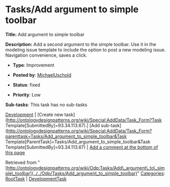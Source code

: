#  Tasks/Add argument to simple toolbar


__Title:__ Add argument to simple toolbar


__Description:__ Add a second argument to the simple toolbar. Use it in the modeling issue template to include the option to post a new modeling issue. 
Navigation convenience, saves a click. 


  





* __Type__: Improvement
* __Posted by__: [MichaelUschold](../../User/MichaelUschold "User:MichaelUschold")
* __Status__: fixed


* __Priority__: Low




__Sub-tasks__:
This task has no sub-tasks




[Development](../../Odp/Development "Odp:Development") | [Create new task](http://ontologydesignpatterns.org/wiki/Special:AddData/Task_Form?Task Template[SubmittedBy]=93.34.113.67).| [Add sub-task](http://ontologydesignpatterns.org/wiki/Special:AddData/Task_Form?parenttask=Tasks/Add_argument_to_simple_toolbar&Task Template[ParentTask]=Tasks/Add_argument_to_simple_toolbar&Task Template[SubmittedBy]=93.34.113.67) | [Add a comment at the bottom of this page](../index.php@title=Odp%253AAdd_comment&target=Odp%253ATasks%252F../../Odp/Tasks/Add_argument_to_simple_toolbar#New_comment "http://ontologydesignpatterns.org/wiki/index.php?title=Odp:Add_comment&target=Odp:Tasks/Add_argument_to_simple_toolbar#New_comment")


Retrieved from "[http://ontologydesignpatterns.org/wiki/Odp:Tasks/Add\_argument\_to\_simple\_toolbar](../../Odp/Tasks/Add_argument_to_simple_toolbar)"
 [Categories](http://ontologydesignpatterns.org/wiki/Special:Categories "Special:Categories"): [RootTask](../../Category/RootTask "Category:RootTask") | [DevelopmentTask](../../Category/DevelopmentTask "Category:DevelopmentTask")
